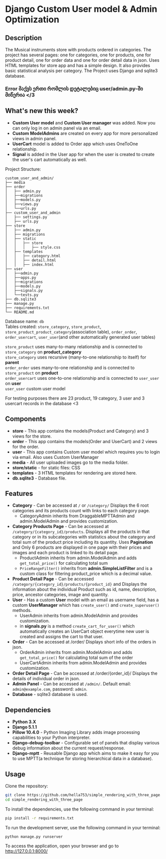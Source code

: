 # Django Custom User model & Admin Optimization


## Description
The Musical instruments store with products ordered in categories. The project has several pages: one for categories, 
one for products, one for product detail, one for order data and one for order detail data in json. 
Uses HTML templates for store app and has a simple design. It also provides basic 
statistical analysis per category.
The Project uses Django and sqlite3 database.

### Error მაქვს ერთი რომლის დეტალებიც user/admin.py-ში მიწერია </3 

## What's new this week?
* **Custom User model** and **Custom User manager** was added. Now you can only log in on admin panel via an email.
* **Custom ModelAdmins** are created on every app for more personalized views in admin panel.
* **UserCart** model is added to Order app which uses OneToOne relationship.
* **Signal** is added in the User app for when the user is created to create the user's cart automatically as well.


Project Structure:
```
custom_user_and_admin/
├── media
├── order
│   ├── admin.py
│   ├──migrations
│   ├──models.py
│   ├──views.py
│   └──urls.py
├── custom_user_and_admin
│   ├── settings.py
│   ├── urls.py
├── store
│   ├── admin.py
│   ├── migrations
│   ├── static
│   │   ├── store
│   │   │   ├── style.css
│   ├── templates
│   │   ├── category.html
│   │   ├── detail.html
│   │   ├── index.html
├── user
│   ├──admin.py
│   ├──apps.py
│   ├──migrations
│   ├──models.py
│   ├──signals.py
│   └──tests.py
├── db.sqlite3
├── manage.py
├── requirements.txt
└── README.md
```


Database name: `db` <br>
Tables created: `store_category`, `store_product`, `store_product_product_category`(association table), `order_order`, `order_usercart`, `user_user`(and other automatically generated user tables)<br>

`store_product` uses many-to-many relationship and is connected to `store_category` on **product_category**<br>
`store_category` uses recursive (many-to-one relationship to itself) for **parent**<br>
`order_order` uses many-to-one relationship and is connected to `store_product` on **product**<br>
`order_usercart` uses one-to-one relationship and is connected to `user_user` on **user**<br>
`user_user` custom user model

For testing purposes there are 23 product, 19 category, 3 user and 3 usercart records in the database <3

## **Components** ##
* **store** - This app contains the models(Product and Category) and 3 views for the store.
* **order** - This app contains the models(Order and UserCart) and 2 views for the order.
* **user** - This app contains Custom user model which requires you to login via email. Also uses Custom UserManager
* **media** - All user uploaded images go to the media folder.
* **store/static** - for static files: CSS
* **templates** - 3 HTML templates for rendering are stored here.
* **db.sqlite3** - Database file.


## **Features** ##
* **Category** - Can be accessed at `/` or `/category/` Displays the 6 root categories and its products count with links to each category page. 
  * CategoryAdmin inherits from DraggableMPTTAdmin and admin.ModelAdmin and provides customization.
* **Category Products Page** - Can be accessed at `/category/{category_id}/products`. Displays all the products in that category or in its subcategories with statistics about the category and total sum of the product price including its quantity. Uses **Pagination** and Only 6 products are displayed in one page with their prices and images and each product is linked to its detail page. 
  * ProductAdmin inherits from admin.ModelAdmin and adds `get_total_price()` for calculating total sum
  * `PriceRangeFilter()` inherits from **admin.SimpleListFilter** and is a custom class for filtering product_price which is a decimal value.
* **Product Detail Page** - Can be accessed `/category/{category_id}/products/{product_id}` and Displays the information about the individual Product such as id, name, description, price, ancestor categories, image and quantity.
* **User** - Has a custom **User** model with an email as username field, has a custom **UserManager** which has `create_user()` and `create_superuser() `methods. 
  * UserAdmin inherits from admin.ModelAdmin and provides customization.
  * in **signals.py** is a method `create_cart_for_user()` which automatically creates an UserCart object everytime new user is created and assigns the cart to that user.
* **Order** - Can be accessed at /order/ Displays short info of the orders in json.
  * OrderAdmin inherits from admin.ModelAdmin and adds `get_total_price()` for calculating total sum of the order
  * UserCartAdmin inherits from admin.ModelAdmin and provides customization.
* **Order Detail Page** - Can be accessed at /order/{order_id}/ Displays the details of individual order in json.
* **Admin Panel** - Can be accessed at `/admin/`. Default email: `admin@example.com`, password: `admin`.
* **Database** - sqlite3 database is used.

## Dependencies
* **Python 3.X**
* **Django 5.1.1**
* **Pillow 10.4.0** - Python Imaging Library adds image processing capabilities to your Python interpreter.
* **Django-debug-toolbar** - Configurable set of panels that display various debug information about the current request/response.
* **Django-mptt** - Reusable Django app which aims to make it easy for you to use MPTT(a technique for storing hierarchical data in a database).

## Usage
Clone the repository:
```bash
git clone https://github.com/hella753/simple_rendering_with_three_page.git
cd simple_rendering_with_three_page
```
To install the dependencies, use the following command in your terminal:
```bash
pip install -r requirements.txt
```
To run the development server, use the following command in your terminal:
```bash
python manage.py runserver
```
To access the application, open your browser and go to http://127.0.0.1:8000/


